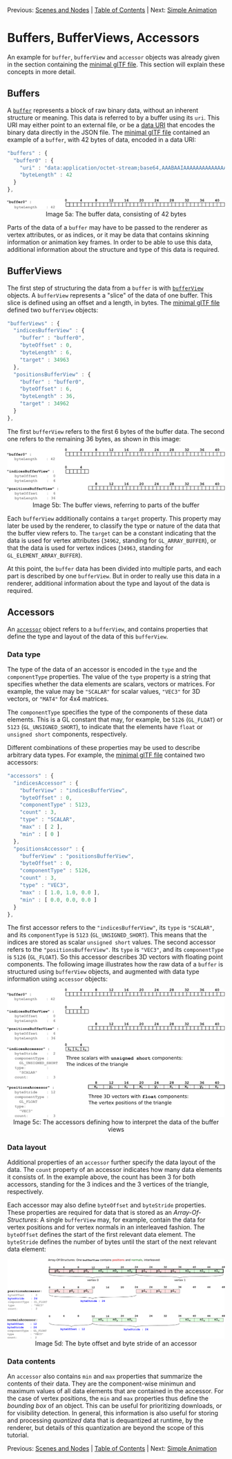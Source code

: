 Previous: [Scenes and Nodes](gltfTutorial_004_ScenesNodes.md) | [Table of Contents](README.md) | Next: [Simple Animation](gltfTutorial_006_SimpleAnimation.md)


# Buffers, BufferViews, Accessors

An example for `buffer`, `bufferView` and `accessor` objects was already given in the section containing the [minimal glTF file](gltfTutorial_003_MinimalGltfFile.md). This section will explain these concepts in more detail.

## Buffers

A [`buffer`](https://github.com/KhronosGroup/glTF/tree/master/specification#reference-buffer) represents a block of raw binary data, without an inherent structure or meaning. This data is referred to by a buffer using its `uri`. This URI may either point to an external file, or be a [data URI](gltfTutorial_002_BasicGltfStructure.md#binary-data-in-buffers) that encodes the binary data directly in the JSON file. The [minimal glTF file](gltfTutorial_003_MinimalGltfFile.md) contained an example of a `buffer`, with 42 bytes of data, encoded in a data URI:

```javascript
"buffers" : {
  "buffer0" : {
    "uri" : "data:application/octet-stream;base64,AAABAAIAAAAAAAAAAAAAAAAAAACAPwAAAAAAAAAAAAAAAAAAgD8AAAAA",
    "byteLength" : 42
  }
},
```


<p align="center">
<img src="images/buffer.png" /><br>
<a name="buffer-png"></a>Image 5a: The buffer data, consisting of 42 bytes
</p>

Parts of the data of a `buffer` may have to be passed to the renderer as vertex attributes, or as indices, or it may be data that contains skinning information or animation key frames. In order to be able to use this data, additional information about the structure and type of this data is required.


## BufferViews

The first step of structuring the data from a `buffer` is with [`bufferView`](https://github.com/KhronosGroup/glTF/tree/master/specification#reference-bufferView) objects. A `bufferView` represents a "slice" of the data of one buffer. This slice is defined using an offset and a length, in bytes. The [minimal glTF file](gltfTutorial_003_MinimalGltfFile.md) defined two `bufferView` objects:

```javascript
"bufferViews" : {
  "indicesBufferView" : {
    "buffer" : "buffer0",
    "byteOffset" : 0,
    "byteLength" : 6,
    "target" : 34963
  },
  "positionsBufferView" : {
    "buffer" : "buffer0",
    "byteOffset" : 6,
    "byteLength" : 36,
    "target" : 34962
  }
},
```

The first `bufferView` refers to the first 6 bytes of the buffer data. The second one refers to the remaining 36 bytes, as shown in this image:

<p align="center">
<img src="images/bufferBufferView.png" /><br>
<a name="bufferBufferView-png"></a>Image 5b: The buffer views, referring to parts of the buffer
</p>

Each `bufferView` additionally contains a `target` property. This property may later be used by the renderer, to classify the type or nature of the data that the buffer view refers to. The `target` can be a constant indicating that the data is used for vertex attributes (`34962`, standing for `GL_ARRAY_BUFFER`), or that the data is used for vertex indices (`34963`, standing for `GL_ELEMENT_ARRAY_BUFFER`).

At this point, the `buffer` data has been divided into multiple parts, and each part is described by one `bufferView`. But in order to really use this data in a renderer, additional information about the type and layout of the data is required.


## Accessors

An [`accessor`](https://github.com/KhronosGroup/glTF/tree/master/specification#reference-accessor) object refers to a `bufferView`, and contains properties that define the type and layout of the data of this `bufferView`.

### Data type

The type of the data of an accessor is encoded in the `type` and the `componentType` properties. The value of the `type` property is a string that specifies whether the data elements are scalars, vectors or matrices. For example, the value may be `"SCALAR"` for scalar values, `"VEC3"` for 3D vectors, or `"MAT4"` for 4x4 matrices.

The `componentType` specifies the type of the components of these data elements. This is a GL constant that may, for example, be `5126` (`GL_FLOAT`) or `5123` (`GL_UNSIGNED_SHORT`), to indicate that the elements have `float` or `unsigned short` components, respectively.

Different combinations of these properties may be used to describe arbitrary data types. For example, the [minimal glTF file](gltfTutorial_003_MinimalGltfFile.md) contained two accessors:

```javascript
"accessors" : {
  "indicesAccessor" : {
    "bufferView" : "indicesBufferView",
    "byteOffset" : 0,
    "componentType" : 5123,
    "count" : 3,
    "type" : "SCALAR",
    "max" : [ 2 ],
    "min" : [ 0 ]
  },
  "positionsAccessor" : {
    "bufferView" : "positionsBufferView",
    "byteOffset" : 0,
    "componentType" : 5126,
    "count" : 3,
    "type" : "VEC3",
    "max" : [ 1.0, 1.0, 0.0 ],
    "min" : [ 0.0, 0.0, 0.0 ]
  }
},
```

The first accessor refers to the `"indicesBufferView"`, its `type` is `"SCALAR"`, and its `componentType` is `5123` (`GL_UNSIGNED_SHORT`). This means that the indices are stored as scalar `unsigned short` values. The second accessor refers to the `"positionsBufferView"`. Its `type` is `"VEC3"`, and its `componentType` is  `5126` (`GL_FLOAT`). So this accessor describes 3D vectors with floating point components. The following image illustrates how the raw data of a `buffer` is structured using `bufferView` objects, and augmented with data type information using `accessor` objects:

<p align="center">
<img src="images/bufferBufferViewAccessor.png" /><br>
<a name="bufferBufferViewAccessor-png"></a>Image 5c: The accessors defining how to interpret the data of the buffer views
</p>

### Data layout

Additional properties of an `accessor` further specify the data layout of the data. The `count` property of an accessor indicates how many data elements it consists of. In the example above, the count has been 3 for both accessors, standing for the 3 indices and the 3 vertices of the triangle, respectively.

Each accessor may also define `byteOffset` and `byteStride` properties. These properties are required for data that is stored as an *Array-Of-Structures*: A single `bufferView` may, for example, contain the data for vertex positions and for vertex normals in an interleaved fashion. The `byteOffset` defines the start of the first relevant data element. The `byteStride` defines the number of bytes until the start of the next relevant data element:

<p align="center">
<img src="images/aos.png" /><br>
<a name="aos-png"></a>Image 5d: The byte offset and byte stride of an accessor
</p>


### Data contents

An `accessor` also contains `min` and `max` properties that summarize the contents of their data. They are the component-wise minimun and maximum values of all data elements that are contained in the accessor. For the case of vertex positions, the `min` and `max` properties thus define the *bounding box* of an object. This can be useful for prioritizing downloads, or for visibility detection. In general, this information is also useful for storing and processing *quantized* data that is dequantized at runtime, by the renderer, but details of this quantization are beyond the scope of this tutorial.


Previous: [Scenes and Nodes](gltfTutorial_004_ScenesNodes.md) | [Table of Contents](README.md) | Next: [Simple Animation](gltfTutorial_006_SimpleAnimation.md)
